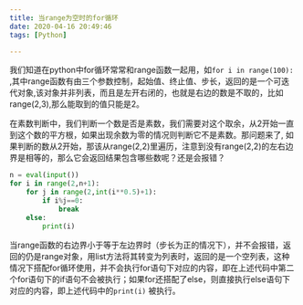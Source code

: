 ```yaml
---
title: 当range为空时的for循环
date: 2020-04-16 20:49:46
tags: [Python]

---
```


我们知道在python中for循环常常和range函数一起用，如`for i in range(100):` ,其中range函数有由三个参数控制，起始值、终止值、步长，返回的是一个可迭代对象,该对象并非列表，而且是左开右闭的，也就是右边的数是不取的，比如range(2,3),那么能取到的值只能是2。

在素数判断中，我们判断一个数是否是素数，我们需要对这个取余，从2开始一直到这个数的平方根，如果出现余数为零的情况则判断它不是素数。那问题来了, 如果判断的数从2开始，那该从range(2,2)里遍历，注意到没有range(2,2)的左右边界是相等的，那么它会返回结果包含哪些数呢？还是会报错？

<!-- more -->

```python
n = eval(input())
for i in range(2,n+1):
    for j in range(2,int(i**0.5)+1):
        if i%j==0:
            break
    else:
        print(i)
```

当range函数的右边界小于等于左边界时（步长为正的情况下），并不会报错，返回的仍是range对象，用list方法将其转变为列表时，返回的是一个空列表，这种情况下搭配for循环使用，并不会执行for语句下对应的内容，即在上述代码中第二个for语句下的if语句不会被执行；如果for还搭配了else，则直接执行else语句下对应的内容，即上述代码中的`print(i)` 被执行。
